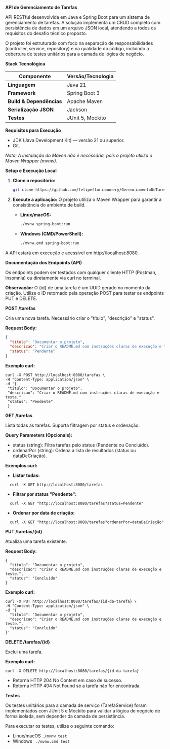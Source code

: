 **API de Gerenciamento de Tarefas**

API RESTful desenvolvida em Java e Spring Boot para um sistema de gerenciamento de tarefas. A solução implementa um CRUD completo com persistência de dados em um arquivo JSON local, atendendo a todos os requisitos do desafio técnico proposto.

O projeto foi estruturado com foco na separação de responsabilidades (controller, service, repository) e na qualidade do código, incluindo a cobertura de testes unitários para a camada de lógica de negócio.

**Stack Tecnológica**



|**Componente**|**Versão/Tecnologia**|
| - | - |
|**Linguagem**|Java 21|
|**Framework**|Spring Boot 3|
|**Build & Dependências**|Apache Maven|
|**Serialização JSON**|Jackson|
|**Testes**|JUnit 5, Mockito|

**Requisitos para Execução**

- JDK (Java Development Kit) — versão 21 ou superior.
- Git.

*Nota: A instalação do Maven não é necessária, pois o projeto utiliza o Maven Wrapper (mvnw).*

**Setup e Execução Local**

1.  **Clone o repositório:**
    ```sh
    git clone https://github.com/felipeflorianonery/GerenciamentoDeTarefas.git
    ```

2.  **Execute a aplicação:**
    O projeto utiliza o Maven Wrapper para garantir a consistência do ambiente de build.

    * **Linux/macOS:**
        ```sh
        ./mvnw spring-boot:run
        ```
    * **Windows (CMD/PowerShell):**
        ```sh
        ./mvnw.cmd spring-boot:run
        ```
A API estará em execução e acessível em http://localhost:8080.


**Documentação dos Endpoints (API)**

Os endpoints podem ser testados com qualquer cliente HTTP (Postman, Insomnia) ou diretamente via curl no terminal.

**Observação:** O {id} de uma tarefa é um UUID gerado no momento da criação. Utilize o ID retornado pela operação POST para testar os endpoints PUT e DELETE.

**POST /tarefas**

Cria uma nova tarefa. Necessário criar o "título", "descrição" e "status".


**Request Body:**
```json
{
  "titulo": "Documentar o projeto",
  "descricao": "Criar o README.md com instruções claras de execução e teste.",
  "status": "Pendente"
}
```

**Exemplo curl:**

```
curl -X POST http://localhost:8080/tarefas \
-H "Content-Type: application/json" \
-d '{
 "titulo": "Documentar o projeto",     
 "descricao": "Criar o README.md com instruções claras de execução e teste."
 "status": "Pendente"
 }
```

**GET /tarefas**

Lista todas as tarefas. Suporta filtragem por status e ordenação.

**Query Parameters (Opcionais):**

- status (string): Filtra tarefas pelo status (Pendente ou Concluído).
- ordenarPor (string): Ordena a lista de resultados (status ou dataDeCriação).

**Exemplos curl:**

- **Listar todas:**
```
  curl -X GET http://localhost:8080/tarefas
```

- **Filtrar por status "Pendente":**

```
  curl -X GET "http://localhost:8080/tarefas?status=Pendente"
```

- **Ordenar por data de criação:**

```
  curl -X GET "http://localhost:8080/tarefas?ordenarPor=dataDeCriação"
```

**PUT /tarefas/{id}**

Atualiza uma tarefa existente.

**Request Body:**
```
{
  "titulo": "Documentar o projeto",
  "descricao": "Criar o README.md com instruções claras de execução e teste.",
  "status": "Concluido"
}
```

**Exemplo curl:**
```
curl -X PUT http://localhost:8080/tarefas/{id-da-tarefa} \
-H "Content-Type: application/json" \
-d '{
  "titulo": "Documentar o projeto",
  "descricao": "Criar o README.md com instruções claras de execução e teste.",
  "status": "Concluido"
}'
```

**DELETE /tarefas/{id}**

Exclui uma tarefa.

**Exemplo curl:**
```
curl -X DELETE http://localhost:8080/tarefas/{id-da-tarefa}
```

- Retorna HTTP 204 No Content em caso de sucesso.
- Retorna HTTP 404 Not Found se a tarefa não for encontrada.


**Testes**

Os testes unitários para a camada de serviço (TarefaService) foram implementados com JUnit 5 e Mockito para validar a lógica de negócio de forma isolada, sem depender da camada de persistência.

Para executar os testes, utilize o seguinte comando:

- Linux/macOS
  ```./mvnw test```
- Windows
  ``` ./mvnw.cmd test```

